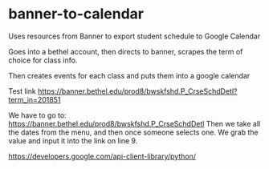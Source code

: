 # banner-to-calendar
Uses resources from Banner to export student schedule to Google Calendar

Goes into a bethel account, then directs to banner, scrapes the term of choice for class info.

Then creates events for each class and puts them into a google calendar

Test link
https://banner.bethel.edu/prod8/bwskfshd.P_CrseSchdDetl?term_in=201851

We have to go to: https://banner.bethel.edu/prod8/bwskfshd.P_CrseSchdDetl
Then we take all the dates from the menu, and then once someone selects one. We grab the value and input it into the link on line 9.


https://developers.google.com/api-client-library/python/
